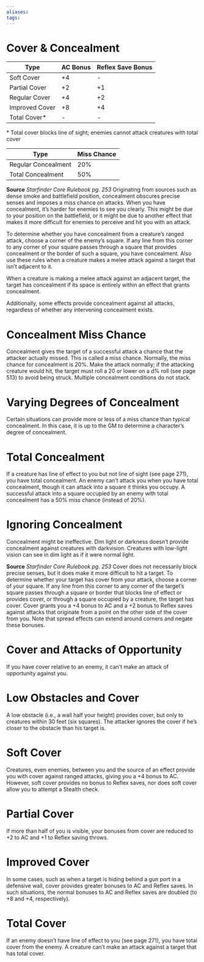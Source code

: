 ```yaml
---
aliases: 
tags: 
---
```


# Cover & Concealment

| Type           | AC Bonus | Reflex Save Bonus |
| -------------- | -------- | ----------------- |
| Soft Cover     | +4       | -                 |
| Partial Cover  | +2       | +1                |
| Regular Cover  | +4       | +2                |
| Improved Cover | +8       | +4                |
| Total Cover*   | -        | -                 | 

\* Total cover blocks line of sight; enemies cannot attack creatures with total cover

| Type                | Miss Chance |
| ------------------- | ----------- |
| Regular Concealment | 20%         |
| Total Concealment   | 50%         | 

**Source** _Starfinder Core Rulebook pg. 253_
Originating from sources such as dense smoke and battlefield position, concealment obscures precise senses and imposes a miss chance on attacks. When you have concealment, it’s harder for enemies to see you clearly. This might be due to your position on the battlefield, or it might be due to another effect that makes it more difficult for enemies to perceive and hit you with an attack.  
  
To determine whether you have concealment from a creature’s ranged attack, choose a corner of the enemy’s square. If any line from this corner to any corner of your square passes through a square that provides concealment or the border of such a square, you have concealment. Also use these rules when a creature makes a melee attack against a target that isn’t adjacent to it.  
  
When a creature is making a melee attack against an adjacent target, the target has concealment if its space is entirely within an effect that grants concealment.  
  
Additionally, some effects provide concealment against all attacks, regardless of whether any intervening concealment exists. 

# Concealment Miss Chance

Concealment gives the target of a successful attack a chance that the attacker actually missed. This is called a miss chance. Normally, the miss chance for concealment is 20%. Make the attack normally; if the attacking creature would hit, the target must roll a 20 or lower on a d% roll (see page 513) to avoid being struck. Multiple concealment conditions do not stack. 

# Varying Degrees of Concealment

Certain situations can provide more or less of a miss chance than typical concealment. In this case, it is up to the GM to determine a character’s degree of concealment. 

# Total Concealment

If a creature has line of effect to you but not line of sight (see page 271), you have total concealment. An enemy can’t attack you when you have total concealment, though it can attack into a square it thinks you occupy. A successful attack into a square occupied by an enemy with total concealment has a 50% miss chance (instead of 20%). 

# Ignoring Concealment

Concealment might be ineffective. Dim light or darkness doesn’t provide concealment against creatures with darkvision. Creatures with low-light vision can see in dim light as if it were normal light.

**Source** _Starfinder Core Rulebook pg. 253_
Cover does not necessarily block precise senses, but it does make it more difficult to hit a target. To determine whether your target has cover from your attack, choose a corner of your square. If any line from this corner to any corner of the target’s square passes through a square or border that blocks line of effect or provides cover, or through a square occupied by a creature, the target has cover. Cover grants you a +4 bonus to AC and a +2 bonus to Reflex saves against attacks that originate from a point on the other side of the cover from you. Note that spread effects can extend around corners and negate these bonuses. 

# Cover and Attacks of Opportunity

If you have cover relative to an enemy, it can’t make an attack of opportunity against you. 

# Low Obstacles and Cover

A low obstacle (i.e., a wall half your height) provides cover, but only to creatures within 30 feet (six squares). The attacker ignores the cover if he’s closer to the obstacle than his target is. 

# Soft Cover

Creatures, even enemies, between you and the source of an effect provide you with cover against ranged attacks, giving you a +4 bonus to AC. However, soft cover provides no bonus to Reflex saves, nor does soft cover allow you to attempt a Stealth check. 

# Partial Cover

If more than half of you is visible, your bonuses from cover are reduced to +2 to AC and +1 to Reflex saving throws. 

# Improved Cover

In some cases, such as when a target is hiding behind a gun port in a defensive wall, cover provides greater bonuses to AC and Reflex saves. In such situations, the normal bonuses to AC and Reflex saves are doubled (to +8 and +4, respectively). 

# Total Cover

If an enemy doesn’t have line of effect to you (see page 271), you have total cover from the enemy. A creature can’t make an attack against a target that has total cover.

